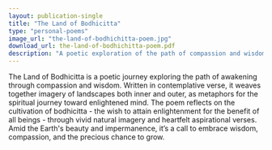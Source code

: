 ```yaml
---
layout: publication-single
title: "The Land of Bodhicitta"
type: "personal-poems"
image_url: "the-land-of-bodhichitta-poem.jpg"
download_url: the-land-of-bodhichitta-poem.pdf
description: "A poetic exploration of the path of compassion and wisdom."
---
```


The Land of Bodhicitta is a poetic journey exploring the path of awakening through compassion and wisdom. Written in contemplative verse, it weaves together imagery of landscapes both inner and outer, as metaphors for the spiritual journey toward enlightened mind. The poem reflects on the cultivation of bodhicitta - the wish to attain enlightenment for the benefit of all beings - through vivid natural imagery and heartfelt aspirational verses. Amid the Earth's beauty and impermanence, it’s a call to embrace wisdom, compassion, and the precious chance to grow.
